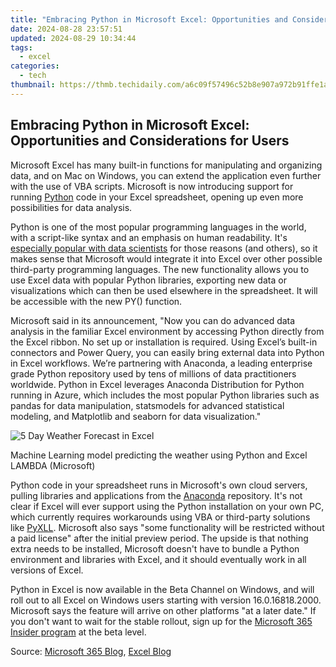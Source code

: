```yaml
---
title: "Embracing Python in Microsoft Excel: Opportunities and Considerations for Users"
date: 2024-08-28 23:57:51
updated: 2024-08-29 10:34:44
tags:
  - excel
categories:
  - tech
thumbnail: https://thmb.techidaily.com/a6c09f57496c52b8e907a972b91ffe1ac4bdb6bfabe268a90cf22a89412c015d.jpg
---
```


## Embracing Python in Microsoft Excel: Opportunities and Considerations for Users

Microsoft Excel has many built-in functions for manipulating and organizing data, and on Mac on Windows, you can extend the application even further with the use of VBA scripts. Microsoft is now introducing support for running [Python](https://youtube-data.techidaily.com/024-approved-conveniently-connect-with-others-via-your-playlist/) code in your Excel spreadsheet, opening up even more possibilities for data analysis.

 Python is one of the most popular programming languages in the world, with a script-like syntax and an emphasis on human readability. It's [especially popular with data scientists](https://www.math.purdue.edu/~bradfor3/ProgrammingFundamentals/Python/) for those reasons (and others), so it makes sense that Microsoft would integrate it into Excel over other possible third-party programming languages. The new functionality allows you to use Excel data with popular Python libraries, exporting new data or visualizations which can then be used elsewhere in the spreadsheet. It will be accessible with the new PY() function.

 Microsoft said in its announcement, "Now you can do advanced data analysis in the familiar Excel environment by accessing Python directly from the Excel ribbon. No set up or installation is required. Using Excel’s built-in connectors and Power Query, you can easily bring external data into Python in Excel workflows. We’re partnering with Anaconda, a leading enterprise grade Python repository used by tens of millions of data practitioners worldwide. Python in Excel leverages Anaconda Distribution for Python running in Azure, which includes the most popular Python libraries such as pandas for data manipulation, statsmodels for advanced statistical modeling, and Matplotlib and seaborn for data visualization."

![5 Day Weather Forecast in Excel](https://static1.howtogeekimages.com/wordpress/wp-content/uploads/2023/08/5-day-weather-forecast.png) 

Machine Learning model predicting the weather using Python and Excel LAMBDA (Microsoft)

 Python code in your spreadsheet runs in Microsoft's own cloud servers, pulling libraries and applications from the [Anaconda](https://www.anaconda.com/) repository. It's not clear if Excel will ever support using the Python installation on your own PC, which currently requires workarounds using VBA or third-party solutions like [PyXLL](https://www.pyxll.com/). Microsoft also says "some functionality will be restricted without a paid license" after the initial preview period. The upside is that nothing extra needs to be installed, Microsoft doesn't have to bundle a Python environment and libraries with Excel, and it should eventually work in all versions of Excel.

 Python in Excel is now available in the Beta Channel on Windows, and will roll out to all Excel on Windows users starting with version 16.0.16818.2000\. Microsoft says the feature will arrive on other platforms "at a later date." If you don't want to wait for the stable rollout, sign up for the [Microsoft 365 Insider program](https://tech-haven.techidaily.com/rethinking-ai-why-claude-3-surpasses-chatgpt-in-4-ways/) at the beta level.

 Source: [Microsoft 365 Blog](https://techcommunity.microsoft.com/t5/microsoft-365-blog/introducing-python-in-excel-the-best-of-both-worlds-for-data/ba-p/3905482), [Excel Blog](https://techcommunity.microsoft.com/t5/excel-blog/announcing-python-in-excel-combining-the-power-of-python-and-the/ba-p/3893439)

<ins class="adsbygoogle"
     style="display:block"
     data-ad-format="autorelaxed"
     data-ad-client="ca-pub-7571918770474297"
     data-ad-slot="1223367746"></ins>



<ins class="adsbygoogle"
     style="display:block"
     data-ad-client="ca-pub-7571918770474297"
     data-ad-slot="8358498916"
     data-ad-format="auto"
     data-full-width-responsive="true"></ins>
